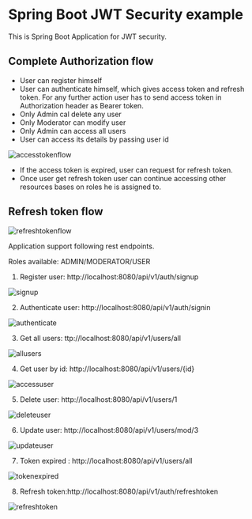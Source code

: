 # Spring Boot JWT Security example

This is Spring Boot Application for JWT security. 

## Complete Authorization flow ##

- User can register himself
- User can authenticate himself, which gives access token and refresh token. For any further action user has to send access token in Authorization header as Bearer token.
- Only Admin cal delete any user
- Only Moderator can modify user
- Only Admin can access all users
- User can access its details by passing user id

![accesstokenflow](/assets/fig9-accesstokenflow.png)

- If the access token is expired, user can request for refresh token.
- Once user get refresh token user can continue accessing other resources bases on roles he is assigned to. 

## Refresh token flow ##

![refreshtokenflow](/assets/fig10-refreshtokenflow.png)


Application support following rest endpoints.

Roles available: ADMIN/MODERATOR/USER

1. Register user: http://localhost:8080/api/v1/auth/signup

![signup](/assets/fig1-signup.png)

2. Authenticate user: http://localhost:8080/api/v1/auth/signin

![authenticate](/assets/fig2-authenticate.png)

3. Get all users: ttp://localhost:8080/api/v1/users/all

![allusers](/assets/fig3-allusers.png)

4. Get user by id: http://localhost:8080/api/v1/users/{id}

![accessuser](/assets/fig4-accessuser.png)

5. Delete user: http://localhost:8080/api/v1/users/1

![deleteuser](/assets/fig12-deleteuser.png)

6. Update user: http://localhost:8080/api/v1/users/mod/3

![updateuser](/assets/fig11-updateuser.png)
 
7. Token expired : http://localhost:8080/api/v1/users/all

![tokenexpired](/assets/fig6-tokenexpired.png)

8. Refresh token:http://localhost:8080/api/v1/auth/refreshtoken

![refreshtoken](/assets/fig7-refreshtoken.png)
